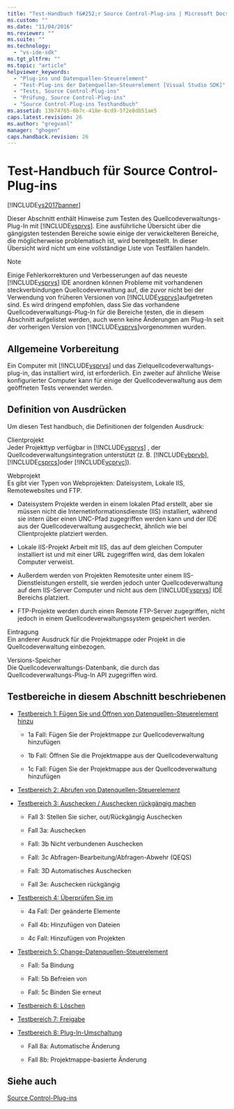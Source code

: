 ```yaml
---
title: "Test-Handbuch f&#252;r Source Control-Plug-ins | Microsoft Docs"
ms.custom: ""
ms.date: "11/04/2016"
ms.reviewer: ""
ms.suite: ""
ms.technology: 
  - "vs-ide-sdk"
ms.tgt_pltfrm: ""
ms.topic: "article"
helpviewer_keywords: 
  - "Plug-ins und Datenquellen-Steuerelement"
  - "Test-Plug-ins der Datenquellen-Steuerelement [Visual Studio SDK]"
  - "Tests, Source Control-Plug-ins"
  - "Prüfung, Source Control-Plug-ins"
  - "Source Control-Plug-ins Testhandbuch"
ms.assetid: 13b74765-0b7c-418e-8cd9-5f2e8db51ae5
caps.latest.revision: 26
ms.author: "gregvanl"
manager: "ghogen"
caps.handback.revision: 26
---
```

# Test-Handbuch f&#252;r Source Control-Plug-ins
[!INCLUDE[vs2017banner](../../code-quality/includes/vs2017banner.md)]

Dieser Abschnitt enthält Hinweise zum Testen des Quellcodeverwaltungs\-Plug\-In mit [!INCLUDE[vsprvs](../../code-quality/includes/vsprvs_md.md)].  Eine ausführliche Übersicht über die gängigsten testenden Bereiche sowie einige der verwickelteren Bereiche, die möglicherweise problematisch ist, wird bereitgestellt.  In dieser Übersicht wird nicht um eine vollständige Liste von Testfällen handeln.  
  
> [!NOTE]
>  Einige Fehlerkorrekturen und Verbesserungen auf das neueste [!INCLUDE[vsprvs](../../code-quality/includes/vsprvs_md.md)] IDE anordnen können Probleme mit vorhandenen steckverbindungen Quellcodeverwaltung auf, die zuvor nicht bei der Verwendung von früheren Versionen von [!INCLUDE[vsprvs](../../code-quality/includes/vsprvs_md.md)]aufgetreten sind.  Es wird dringend empfohlen, dass Sie das vorhandene Quellcodeverwaltungs\-Plug\-In für die Bereiche testen, die in diesem Abschnitt aufgelistet werden, auch wenn keine Änderungen am Plug\-In seit der vorherigen Version von [!INCLUDE[vsprvs](../../code-quality/includes/vsprvs_md.md)]vorgenommen wurden.  
  
## Allgemeine Vorbereitung  
 Ein Computer mit [!INCLUDE[vsprvs](../../code-quality/includes/vsprvs_md.md)] und das Zielquellcodeverwaltungs\-plug\-in, das installiert wird, ist erforderlich.  Ein zweiter auf ähnliche Weise konfigurierter Computer kann für einige der Quellcodeverwaltung aus dem geöffneten Tests verwendet werden.  
  
## Definition von Ausdrücken  
 Um diesen Test handbuch, die Definitionen der folgenden Ausdruck:  
  
 Clientprojekt  
 Jeder Projekttyp verfügbar in [!INCLUDE[vsprvs](../../code-quality/includes/vsprvs_md.md)] , der Quellcodeverwaltungsintegration unterstützt \(z. B. [!INCLUDE[vbprvb](../../code-quality/includes/vbprvb_md.md)], [!INCLUDE[csprcs](../../data-tools/includes/csprcs_md.md)]oder [!INCLUDE[vcprvc](../../code-quality/includes/vcprvc_md.md)]\).  
  
 Webprojekt  
 Es gibt vier Typen von Webprojekten: Dateisystem, Lokale IIS, Remotewebsites und FTP.  
  
-   Dateisystem Projekte werden in einem lokalen Pfad erstellt, aber sie müssen nicht die Internetinformationsdienste \(IIS\) installiert, während sie intern über einen UNC\-Pfad zugegriffen werden kann und der IDE aus der Quellcodeverwaltung ausgecheckt, ähnlich wie bei Clientprojekte platziert werden.  
  
-   Lokale IIS\-Projekt Arbeit mit IIS, das auf dem gleichen Computer installiert ist und mit einer URL zugegriffen wird, das dem lokalen Computer verweist.  
  
-   Außerdem werden von Projekten Remotesite unter einem IIS\-Dienstleistungen erstellt, sie werden jedoch unter Quellcodeverwaltung auf dem IIS\-Server Computer und nicht aus dem [!INCLUDE[vsprvs](../../code-quality/includes/vsprvs_md.md)] IDE Bereichs platziert.  
  
-   FTP\-Projekte werden durch einen Remote FTP\-Server zugegriffen, nicht jedoch in einem Quellcodeverwaltungssystem gespeichert werden.  
  
 Eintragung  
 Ein anderer Ausdruck für die Projektmappe oder Projekt in die Quellcodeverwaltung einbezogen.  
  
 Versions\-Speicher  
 Die Quellcodeverwaltungs\-Datenbank, die durch das Quellcodeverwaltungs\-Plug\-In API zugegriffen wird.  
  
## Testbereiche in diesem Abschnitt beschriebenen  
  
-   [Testbereich 1: Fügen Sie und Öffnen von Datenquellen\-Steuerelement hinzu](../../extensibility/internals/test-area-1-add-to-open-from-source-control.md)  
  
    -   1a Fall: Fügen Sie der Projektmappe zur Quellcodeverwaltung hinzufügen  
  
    -   1b Fall: Öffnen Sie die Projektmappe aus der Quellcodeverwaltung  
  
    -   1c Fall: Fügen Sie der Projektmappe aus der Quellcodeverwaltung hinzufügen  
  
-   [Testbereich 2: Abrufen von Datenquellen\-Steuerelement](../../extensibility/internals/test-area-2-get-from-source-control.md)  
  
-   [Testbereich 3: Auschecken \/ Auschecken rückgängig machen](../../extensibility/internals/test-area-3-check-out-undo-checkout.md)  
  
    -   Fall 3: Stellen Sie sicher, out\/Rückgängig Auschecken  
  
    -   Fall 3a: Auschecken  
  
    -   Fall: 3b Nicht verbundenen Auschecken  
  
    -   Fall: 3c Abfragen\-Bearbeitung\/Abfragen\-Abwehr \(QEQS\)  
  
    -   Fall: 3D Automatisches Auschecken  
  
    -   Fall 3e: Auschecken rückgängig  
  
-   [Testbereich 4: Überprüfen Sie im](../../extensibility/internals/test-area-4-check-in.md)  
  
    -   4a Fall: Der geänderte Elemente  
  
    -   Fall 4b: Hinzufügen von Dateien  
  
    -   4c Fall: Hinzufügen von Projekten  
  
-   [Testbereich 5: Change\-Datenquellen\-Steuerelement](../../extensibility/internals/test-area-5-change-source-control.md)  
  
    -   Fall: 5a Bindung  
  
    -   Fall: 5b Befreien von  
  
    -   Fall: 5c Binden Sie erneut  
  
-   [Testbereich 6: Löschen](../../extensibility/internals/test-area-6-delete.md)  
  
-   [Testbereich 7: Freigabe](../../extensibility/internals/test-area-7-share.md)  
  
-   [Testbereich 8: Plug\-In\-Umschaltung](../../extensibility/internals/test-area-8-plug-in-switching.md)  
  
    -   Fall 8a: Automatische Änderung  
  
    -   Fall 8b: Projektmappe\-basierte Änderung  
  
## Siehe auch  
 [Source Control\-Plug\-ins](../../extensibility/source-control-plug-ins.md)